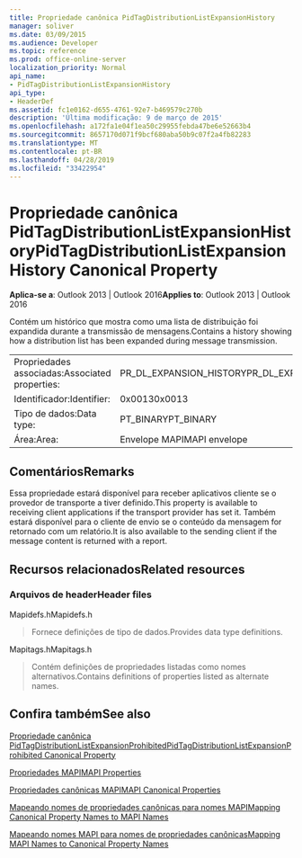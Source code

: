 ```yaml
---
title: Propriedade canônica PidTagDistributionListExpansionHistory
manager: soliver
ms.date: 03/09/2015
ms.audience: Developer
ms.topic: reference
ms.prod: office-online-server
localization_priority: Normal
api_name:
- PidTagDistributionListExpansionHistory
api_type:
- HeaderDef
ms.assetid: fc1e0162-d655-4761-92e7-b469579c270b
description: 'Última modificação: 9 de março de 2015'
ms.openlocfilehash: a172fa1e04f1ea50c29955febda47be6e52663b4
ms.sourcegitcommit: 8657170d071f9bcf680aba50b9c07f2a4fb82283
ms.translationtype: MT
ms.contentlocale: pt-BR
ms.lasthandoff: 04/28/2019
ms.locfileid: "33422954"
---
```

# <a name="pidtagdistributionlistexpansionhistory-canonical-property"></a><span data-ttu-id="eef7a-103">Propriedade canônica PidTagDistributionListExpansionHistory</span><span class="sxs-lookup"><span data-stu-id="eef7a-103">PidTagDistributionListExpansionHistory Canonical Property</span></span>

  
  
<span data-ttu-id="eef7a-104">**Aplica-se a**: Outlook 2013 | Outlook 2016</span><span class="sxs-lookup"><span data-stu-id="eef7a-104">**Applies to**: Outlook 2013 | Outlook 2016</span></span> 
  
<span data-ttu-id="eef7a-105">Contém um histórico que mostra como uma lista de distribuição foi expandida durante a transmissão de mensagens.</span><span class="sxs-lookup"><span data-stu-id="eef7a-105">Contains a history showing how a distribution list has been expanded during message transmission.</span></span> 
  
|||
|:-----|:-----|
|<span data-ttu-id="eef7a-106">Propriedades associadas:</span><span class="sxs-lookup"><span data-stu-id="eef7a-106">Associated properties:</span></span>  <br/> |<span data-ttu-id="eef7a-107">PR_DL_EXPANSION_HISTORY</span><span class="sxs-lookup"><span data-stu-id="eef7a-107">PR_DL_EXPANSION_HISTORY</span></span>  <br/> |
|<span data-ttu-id="eef7a-108">Identificador:</span><span class="sxs-lookup"><span data-stu-id="eef7a-108">Identifier:</span></span>  <br/> |<span data-ttu-id="eef7a-109">0x0013</span><span class="sxs-lookup"><span data-stu-id="eef7a-109">0x0013</span></span>  <br/> |
|<span data-ttu-id="eef7a-110">Tipo de dados:</span><span class="sxs-lookup"><span data-stu-id="eef7a-110">Data type:</span></span>  <br/> |<span data-ttu-id="eef7a-111">PT_BINARY</span><span class="sxs-lookup"><span data-stu-id="eef7a-111">PT_BINARY</span></span>  <br/> |
|<span data-ttu-id="eef7a-112">Área:</span><span class="sxs-lookup"><span data-stu-id="eef7a-112">Area:</span></span>  <br/> |<span data-ttu-id="eef7a-113">Envelope MAPI</span><span class="sxs-lookup"><span data-stu-id="eef7a-113">MAPI envelope</span></span>  <br/> |
   
## <a name="remarks"></a><span data-ttu-id="eef7a-114">Comentários</span><span class="sxs-lookup"><span data-stu-id="eef7a-114">Remarks</span></span>

<span data-ttu-id="eef7a-115">Essa propriedade estará disponível para receber aplicativos cliente se o provedor de transporte a tiver definido.</span><span class="sxs-lookup"><span data-stu-id="eef7a-115">This property is available to receiving client applications if the transport provider has set it.</span></span> <span data-ttu-id="eef7a-116">Também estará disponível para o cliente de envio se o conteúdo da mensagem for retornado com um relatório.</span><span class="sxs-lookup"><span data-stu-id="eef7a-116">It is also available to the sending client if the message content is returned with a report.</span></span> 
  
## <a name="related-resources"></a><span data-ttu-id="eef7a-117">Recursos relacionados</span><span class="sxs-lookup"><span data-stu-id="eef7a-117">Related resources</span></span>

### <a name="header-files"></a><span data-ttu-id="eef7a-118">Arquivos de header</span><span class="sxs-lookup"><span data-stu-id="eef7a-118">Header files</span></span>

<span data-ttu-id="eef7a-119">Mapidefs.h</span><span class="sxs-lookup"><span data-stu-id="eef7a-119">Mapidefs.h</span></span>
  
> <span data-ttu-id="eef7a-120">Fornece definições de tipo de dados.</span><span class="sxs-lookup"><span data-stu-id="eef7a-120">Provides data type definitions.</span></span>
    
<span data-ttu-id="eef7a-121">Mapitags.h</span><span class="sxs-lookup"><span data-stu-id="eef7a-121">Mapitags.h</span></span>
  
> <span data-ttu-id="eef7a-122">Contém definições de propriedades listadas como nomes alternativos.</span><span class="sxs-lookup"><span data-stu-id="eef7a-122">Contains definitions of properties listed as alternate names.</span></span>
    
## <a name="see-also"></a><span data-ttu-id="eef7a-123">Confira também</span><span class="sxs-lookup"><span data-stu-id="eef7a-123">See also</span></span>



[<span data-ttu-id="eef7a-124">Propriedade canônica PidTagDistributionListExpansionProhibited</span><span class="sxs-lookup"><span data-stu-id="eef7a-124">PidTagDistributionListExpansionProhibited Canonical Property</span></span>](pidtagdistributionlistexpansionprohibited-canonical-property.md)


[<span data-ttu-id="eef7a-125">Propriedades MAPI</span><span class="sxs-lookup"><span data-stu-id="eef7a-125">MAPI Properties</span></span>](mapi-properties.md)
  
[<span data-ttu-id="eef7a-126">Propriedades canônicas MAPI</span><span class="sxs-lookup"><span data-stu-id="eef7a-126">MAPI Canonical Properties</span></span>](mapi-canonical-properties.md)
  
[<span data-ttu-id="eef7a-127">Mapeando nomes de propriedades canônicas para nomes MAPI</span><span class="sxs-lookup"><span data-stu-id="eef7a-127">Mapping Canonical Property Names to MAPI Names</span></span>](mapping-canonical-property-names-to-mapi-names.md)
  
[<span data-ttu-id="eef7a-128">Mapeando nomes MAPI para nomes de propriedades canônicas</span><span class="sxs-lookup"><span data-stu-id="eef7a-128">Mapping MAPI Names to Canonical Property Names</span></span>](mapping-mapi-names-to-canonical-property-names.md)

